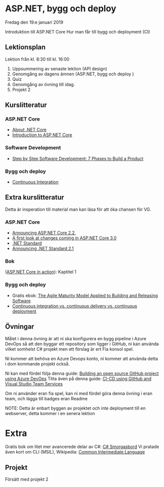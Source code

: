# ASP.NET, bygg och deploy 

Fredag den 19:e januari 2019

Introduktion till ASP.NET Core
Hur man får till bygg och deployment (CI)

## Lektionsplan
Lektion från kl. 8:30 till kl. 16:00
1. Uppsummering av senaste lektion (API design)
1. Genomgång av dagens ämnen (ASP.NET, bygg och deploy )
1. Quiz
1. Genomgång av övning till idag.
1. Projekt 2

## Kurslitteratur

### ASP.NET Core
* [About .NET Core](https://docs.microsoft.com/en-us/dotnet/core/about)
* [Introduction to ASP.NET Core](https://docs.microsoft.com/en-us/aspnet/core/?view=aspnetcore-2.2)

### Software Development
* [Step by Step Software Development: 7 Phases to Build a Product](https://diceus.com/step-step-software-development-7-phases-build-product/)

### Bygg och deploy
* [Continuous Integration](https://martinfowler.com/articles/continuousIntegration.html)

## Extra kurslitteratur

Detta är insperation till material man kan läsa för att öka chansen för VG.

### ASP.NET Core
* [Announcing ASP.NET Core 2.2,](https://blogs.msdn.microsoft.com/webdev/2018/12/04/asp-net-core-2-2-available-today/)
* [A first look at changes coming in ASP.NET Core 3.0](https://blogs.msdn.microsoft.com/webdev/2018/10/29/a-first-look-at-changes-coming-in-asp-net-core-3-0/)
* [.NET Standard](https://docs.microsoft.com/en-us/dotnet/standard/net-standard)
* [Announcing .NET Standard 2.1](https://blogs.msdn.microsoft.com/dotnet/2018/11/05/announcing-net-standard-2-1/)

### Bok
([ASP.NET Core in action](https://www.manning.com/books/asp-net-core-in-action)): Kaptitel 1

### Bygg och deploy
* Gratis ebok: [The Agile Maturity Model Applied to Building and Releasing Software](https://info.thoughtworks.com/agile-maturity-model-applied-building-and-releasing-software.html)
* [Continuous integration vs. continuous delivery vs. continuous deployment](https://www.atlassian.com/continuous-delivery/principles/continuous-integration-vs-delivery-vs-deployment)


## Övningar
Målet i denna övning är att ni ska konfigurera en bygg pipeline i Azure DevOps så att den byggar ett repository som ligger i GitHub, ni kan använda vilket somhelst C# projekt men ett förslag är ert Fia konsol spel.

Ni kommer att behöva en Azure Devops konto, ni kommer att använda detta i dom kommande projekt också.

Ni kan med fördel följa denna guide:
[Building an open source GitHub project using Azure DevOps](https://andrewlock.net/building-an-open-source-github-project-using-azure-devops/)
Titta även på denna guide: [CI-CD using GitHub and Visual Studio Team Services](https://www.azuredevopslabs.com/labs/vstsextend/github/)

Om ni använder eran fia spel, kan ni med fördel göra denna övning i eran team, och lägga till badges eran Readme

NOTE: Detta är enbart byggen av projektet och inte deployment till en webserver, detta kommer i en senera lektion

# Extra
Gratis bok om litet mer avancerede delar av C#: [C# Smorgasbord](https://www.filipekberg.se/2018/04/02/csharp-smorgasbord-free/)
Vi pratade även kort om CLI (MSIL), Wikipedia: [Common Intermediate Language](https://sv.wikipedia.org/wiki/Common_Language_Infrastructure)

## Projekt
Försätt med projekt 2